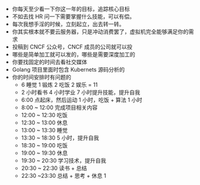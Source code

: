 - 你每天至少看一下你这一年的目标，追踪核心目标
- 不如去找 HR 问一下需要掌握什么技能，可以有偿。
- 每次我想手淫的时候，立刻起立，出去转一转。
- 你其实根本就不要云服务器，只是冲动消费罢了，虚拟机完全能够满足你的需求
- 投稿到 CNCF 公众号，CNCF 成员的公司就可以投
- 哪些是简单加工就可以发的，哪些是需要深度加工的
- 你要找固定的时间去看社交媒体
- Golang 项目里面时包含 Kubernets 源码分析的
- 你的时间安排时有问题的
	- 6 睡觉 1 锻炼 2 吃饭 2 娱乐 = 11
	- 2 小时看书 4 小时学业 7 小时提升技能，提升自我
	- 6:00 点起床，然后运动 1 小时，吃饭 + 算法 1 小时
	- 8:00 ~ 12:00 完成项目相关内容
	- 12:00 ~ 12:30 吃饭
	- 12:30 ~ 13:00 休息
	- 13:00 ~ 13:30 睡觉
	- 13:30 ~ 18:30 5 小时，提升自我
	- 18:30 ~ 19:00 吃饭
	- 19:00 ~ 19:30 休息
	- 19:30 ~ 20:30 学习技术，提升自我
	- 20:30 ~ 22:30 读书 + 总结
	- 22:30 ~23:30 总结 + 思考 + 休息 1
